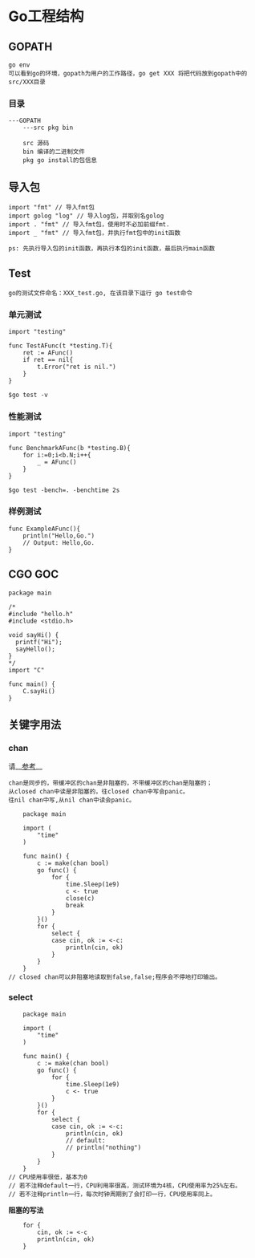 #	Go工程结构

##	GOPATH

	go env
	可以看到go的环境，gopath为用户的工作路径，go get XXX 将把代码放到gopath中的src/XXX目录

###	目录

	---GOPATH
		---src pkg bin

		src 源码
		bin 编译的二进制文件
		pkg go install的包信息

##	导入包

	import "fmt" // 导入fmt包
	import golog "log" // 导入log包，并取别名golog
	import . "fmt" // 导入fmt包，使用时不必加前缀fmt.
	import _ "fmt" // 导入fmt包，并执行fmt包中的init函数

	ps: 先执行导入包的init函数，再执行本包的init函数，最后执行main函数

##	Test

	go的测试文件命名：XXX_test.go, 在该目录下运行 go test命令

###	单元测试

	import "testing"

	func TestAFunc(t *testing.T){
		ret := AFunc()
		if ret == nil{
			t.Error("ret is nil.")
		}
	}

	$go test -v

###	性能测试

	import "testing"

	func BenchmarkAFunc(b *testing.B){
		for i:=0;i<b.N;i++{
			_ = AFunc()
		}
	}

	$go test -bench=. -benchtime 2s

###	样例测试

	func ExampleAFunc(){
		println("Hello,Go.")
		// Output: Hello,Go.
	}

## CGO GOC

	package main

	/*
	#include "hello.h"
	#include <stdio.h>

	void sayHi() {
	  printf("Hi");
	  sayHello();
	}
	*/
	import "C"

	func main() {
		C.sayHi()
	}


## 关键字用法

### chan

请__[参考](https://github.com/everfore/gotest/tree/master/channel)__

	chan是同步的，带缓冲区的chan是非阻塞的，不带缓冲区的chan是阻塞的；
	从closed chan中读是非阻塞的，往closed chan中写会panic。
	往nil chan中写,从nil chan中读会panic。

		package main

		import (
			"time"
		)

		func main() {
			c := make(chan bool)
			go func() {
				for {
					time.Sleep(1e9)
					c <- true
					close(c)
					break
				}
			}()
			for {
				select {
				case cin, ok := <-c:
					println(cin, ok)
				}
			}
		}
	// closed chan可以非阻塞地读取到false,false;程序会不停地打印输出。

###	select 

		package main

		import (
			"time"
		)

		func main() {
			c := make(chan bool)
			go func() {
				for {
					time.Sleep(1e9)
					c <- true
				}
			}()
			for {
				select {
				case cin, ok := <-c:
					println(cin, ok)
					// default:
					// println("nothing")
				}
			}
		}
	// CPU使用率很低，基本为0
	// 若不注释default一行，CPU利用率很高，测试环境为4核，CPU使用率为25%左右。
	// 若不注释println一行，每次时钟周期到了会打印一行，CPU使用率同上。


**阻塞的写法**

		for {
			cin, ok := <-c
			println(cin, ok)
		}

